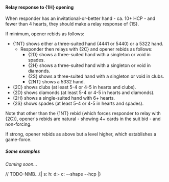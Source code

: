 #### <a name="Relay_response_to_1H_opening"> Relay response to {1H} opening

When responder has an invitational-or-better hand - ca. 10+ HCP - and fewer than 4 hearts, they should make a relay response of {1S}.

If minimum, opener rebids as follows:

- {1NT} shows either a three-suited hand (4441 or 5440) or a 5322 hand.
    - Responder then relays with {2C} and opener rebids as follows:
        - {2D} shows a three-suited hand with a singleton or void in spades.
        - {2H} shows a three-suited hand with a singleton or void in diamonds.
        - {2S} shows a three-suited hand with a singleton or void in clubs.
        - {2NT} shows a 5332 hand.
- {2C} shows clubs (at least 5-4 or 4-5 in hearts and clubs).
- {2D} shows diamonds (at least 5-4 or 4-5 in hearts and diamonds).
- {2H} shows a single-suited hand with 6+ hearts.
- {2S} shows spades (at least 5-4 or 4-5 in hearts and spades).

Note that other than the {1NT} rebid (which forces responder to relay with {2C}), opener's rebids are natural - showing 4+ cards in the suit bid - and non-forcing.

If strong, opener rebids as above but a level higher, which establishes a game-force.

##### Some examples

_Coming soon..._

// TODO-NMB...{| s: h: d:- c: --shape --hcp |}
